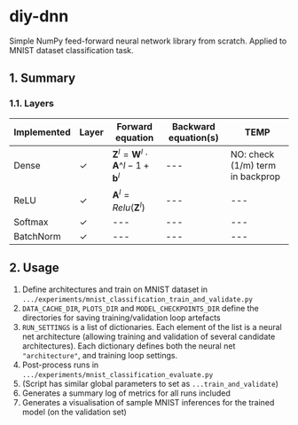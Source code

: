 # diy-dnn
Simple NumPy feed-forward neural network library from scratch. Applied to MNIST dataset classification task.

## 1. Summary

### 1.1. Layers

| Implemented | Layer | Forward equation | Backward equation(s) | TEMP | 
| --- | --- | --- | --- | --- |
| Dense | ✓ | $\mathbf{Z}^l = \mathbf{W}^l \cdot \mathbf{A}\^{l-1} + \mathbf{b}^l$ | --- | NO: check (1/m) term in backprop |
| ReLU | ✓ | $\mathbf{A}^l = Relu(\mathbf{Z}^l)$ | --- | --- |
| Softmax | ✓ | --- | --- | --- |
| BatchNorm | ✓ | --- | --- | --- |

## 2. Usage
1. Define architectures and train on MNIST dataset in `.../experiments/mnist_classification_train_and_validate.py`
  1. `DATA_CACHE_DIR`, `PLOTS_DIR` and `MODEL_CHECKPOINTS_DIR` define the directories for saving training/validation loop artefacts
  2. `RUN_SETTINGS` is a list of dictionaries. Each element of the list is a neural net architecture (allowing training and validation of several candidate architectures). Each dictionary defines both the neural net `"architecture"`, and training loop settings.
2. Post-process runs in `.../experiments/mnist_classification_evaluate.py`
  1. (Script has similar global parameters to set as `...train_and_validate`)
  2. Generates a summary log of metrics for all runs included
  3. Generates a visualisation of sample MNIST inferences for the trained model (on the validation set)
